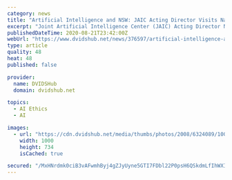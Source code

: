 ```yaml
---
category: news
title: "Artificial Intelligence and NSW: JAIC Acting Director Visits Naval Special Warfare"
excerpt: "Joint Artificial Intelligence Center (JAIC) Acting Director Nand Mulchandani met with leadership at Naval Special Warfare Command (NSWC) to discuss its strategy on applying AI for asymmetric advantage both on the Corporate side as well as AI for Warfare."
publishedDateTime: 2020-08-21T23:42:00Z
webUrl: "https://www.dvidshub.net/news/376597/artificial-intelligence-and-nsw-jaic-acting-director-visits-naval-special-warfare"
type: article
quality: 48
heat: 48
published: false

provider:
  name: DVIDSHub
  domain: dvidshub.net

topics:
  - AI Ethics
  - AI

images:
  - url: "https://cdn.dvidshub.net/media/thumbs/photos/2008/6324089/1000w_q75.jpg"
    width: 1000
    height: 734
    isCached: true

secured: "/MxHNrdmk0ciB3vAFwmhByj4gZJyUyne5GTI7FDbl22P0psH6QSkdmLfIhWXIm1BFQy1kNU8zUK1WIVU7h8KeFLEGgjnALKeKUo6h9JSjw3AL07iDS180UTNGdTHN6HGoTaYfX06FVjYLqvsslvgOyyBnn5rx2FUrffM9TOUzZdaH8SmcYSvDpLovCAjsgAnLVJUfFkwxb4VxlDTTJnoqTNaUq3X8uEFzp5guwpxiilnYD/i9/tJ+aU0/6eix1N07MHfyQmWxWhFaUFPs1GKjeOwQ/iCRzrlJ711l8OvFh05S9ivgpsg54mEaKleKvFuwCOan/30DeTcjgMICbujhg==;T2+fZ294fwS+3yNnKAHQ6g=="
---
```


